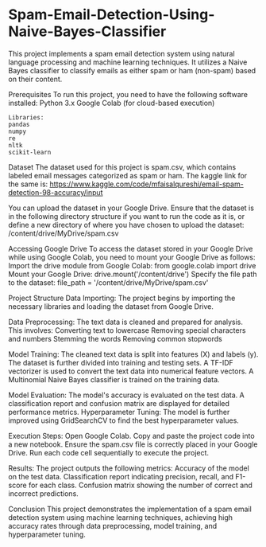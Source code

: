 # Spam-Email-Detection-Using-Naive-Bayes-Classifier

This project implements a spam email detection system using natural language processing and machine learning techniques. It utilizes a Naive Bayes classifier to classify emails as either spam or ham (non-spam) based on their content.

Prerequisites
To run this project, you need to have the following software installed:
	Python 3.x
	Google Colab (for cloud-based execution)
  
	Libraries:
	pandas
	numpy
	re
	nltk
	scikit-learn

Dataset
The dataset used for this project is spam.csv, which contains labeled email messages categorized as spam or ham. The kaggle link for the same is: https://www.kaggle.com/code/mfaisalqureshi/email-spam-detection-98-accuracy/input

You can upload the dataset in your Google Drive. Ensure that the dataset is in the following directory structure if you want to run the code as it is, or define a new directory of where you have chosen to upload the dataset:
/content/drive/MyDrive/spam.csv

Accessing Google Drive
To access the dataset stored in your Google Drive while using Google Colab, you need to mount your Google Drive as follows:
Import the drive module from Google Colab:
	from google.colab import drive
Mount your Google Drive:
	drive.mount('/content/drive')
Specify the file path to the dataset:
	file_path = '/content/drive/MyDrive/spam.csv'

Project Structure
Data Importing: The project begins by importing the necessary libraries and loading the dataset from Google Drive.

Data Preprocessing: The text data is cleaned and prepared for analysis. This involves:
Converting text to lowercase
Removing special characters and numbers
Stemming the words
Removing common stopwords

Model Training:
The cleaned text data is split into features (X) and labels (y).
The dataset is further divided into training and testing sets.
A TF-IDF vectorizer is used to convert the text data into numerical feature vectors.
A Multinomial Naive Bayes classifier is trained on the training data.

Model Evaluation:
The model's accuracy is evaluated on the test data.
A classification report and confusion matrix are displayed for detailed performance metrics.
Hyperparameter Tuning: The model is further improved using GridSearchCV to find the best hyperparameter values.

Execution Steps:
Open Google Colab.
Copy and paste the project code into a new notebook.
Ensure the spam.csv file is correctly placed in your Google Drive.
Run each code cell sequentially to execute the project.

Results:
The project outputs the following metrics:
Accuracy of the model on the test data.
Classification report indicating precision, recall, and F1-score for each class.
Confusion matrix showing the number of correct and incorrect predictions.

Conclusion
This project demonstrates the implementation of a spam email detection system using machine learning techniques, achieving high accuracy rates through data preprocessing, model training, and hyperparameter tuning.
